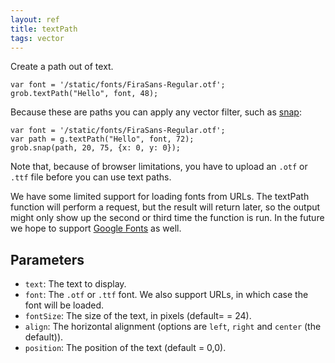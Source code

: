 ```yaml
---
layout: ref
title: textPath
tags: vector
---
```

Create a path out of text.

    var font = '/static/fonts/FiraSans-Regular.otf';
    grob.textPath("Hello", font, 48);

Because these are paths you can apply any vector filter, such as [snap](/ref/snap.html):

    var font = '/static/fonts/FiraSans-Regular.otf';
    var path = g.textPath("Hello", font, 72);
    grob.snap(path, 20, 75, {x: 0, y: 0});

Note that, because of browser limitations, you have to upload an `.otf` or `.ttf` file before you can use text paths.

We have some limited support for loading fonts from URLs. The textPath function will perform a request, but the result will return later, so the output might only show up the second or third time the function is run. In the future we hope to support [Google Fonts](https://www.google.com/fonts) as well.

## Parameters
- `text`: The text to display.
- `font`: The `.otf` or `.ttf` font. We also support URLs, in which case the font will be loaded.
- `fontSize`: The size of the text, in pixels (default= = 24).
- `align`: The horizontal alignment (options are `left`, `right` and `center` (the default)).
- `position`: The position of the text (default = 0,0).
